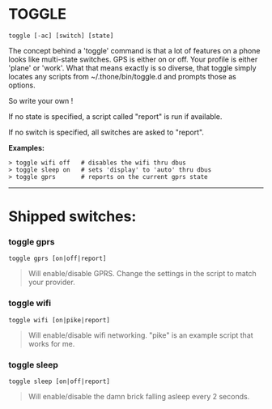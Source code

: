 # TOGGLE #

`toggle [-ac] [switch] [state] `

The concept behind a 'toggle' command is that a lot of features
on a phone looks like multi-state switches. GPS is either on or off.
Your profile is either 'plane' or 'work'. What that means exactly is so
diverse, that toggle simply locates any scripts from ~/.thone/bin/toggle.d
and prompts those as options.

So write your own !

If no state is specified, a script called
"report" is run if available.

If no switch is specified,
all switches are asked to "report".

**Examples:**

```
> toggle wifi off	# disables the wifi thru dbus
> toggle sleep on	# sets 'display' to 'auto' thru dbus
> toggle gprs		# reports on the current gprs state

```


---


# Shipped switches: #

### toggle gprs ###
`toggle gprs [on|off|report]`
> Will enable/disable GPRS. Change
> the settings in the script to match
> your provider.
### toggle wifi ###
`toggle wifi [on|pike|report]`
> Will enable/disable wifi networking.
> "pike" is an example script that works for me.
### toggle sleep ###
`toggle sleep [on|off|report]`
> Will enable/disable the damn brick falling
> asleep every 2 seconds.